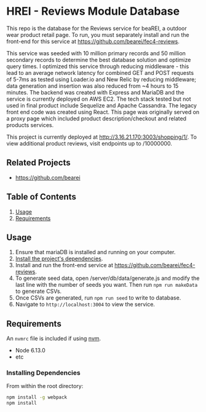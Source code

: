 # HREI - Reviews Module Database

This repo is the database for the Reviews service for beaREI, a outdoor wear product retail page.  To run, you must separately install and run the front-end for this service at https://github.com/bearei/fec4-reviews.  

This service was seeded with 10 million primary records and 50 million secondary records to determine the best database solution and optimize query times. I optimized this service through reducing middleware - this lead to an average network latency for combined GET and POST requests of 5-7ms as tested using Loader.io and New Relic by reducing middleware; data generation and insertion was also reduced from ~4 hours to 15 minutes. The backend was created with Express and MariaDB and the service is currently deployed on AWS EC2. The tech stack tested but not used in final product include Sequelize and Apache Cassandra. The legacy front end code was created using React. This page was originally served on a proxy page which included product description/checkout and related products services.

This project is currently deployed at http://3.16.21.170:3003/shopping/1/.  To view additional product reviews, visit endpoints up to /10000000.

## Related Projects

  - https://github.com/bearei

## Table of Contents

1. [Usage](#Usage)
2. [Requirements](#requirements)

## Usage

1. Ensure that mariaDB is installed and running on your computer.
2. [Install the project's dependencies](#installing-dependencies).
3. Install and run the front-end service at https://github.com/bearei/fec4-reviews.
4. To generate seed data, open /server/db/data/generate.js and modify the last line with the number of seeds you want.  Then run `npm run makeData` to generate CSVs.
5. Once CSVs are generated, run `npm run seed` to write to database.
6. Navigate to `http://localhost:3004` to view the service.

## Requirements

An `nvmrc` file is included if using [nvm](https://github.com/creationix/nvm).

- Node 6.13.0
- etc


### Installing Dependencies

From within the root directory:

```sh
npm install -g webpack
npm install
```

